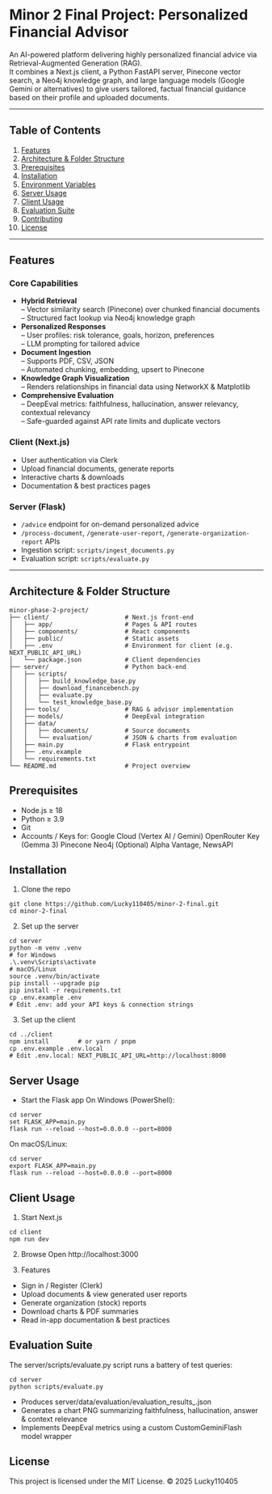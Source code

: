 # Minor 2 Final Project: Personalized Financial Advisor

An AI-powered platform delivering highly personalized financial advice via Retrieval-Augmented Generation (RAG).  
It combines a Next.js client, a Python FastAPI server, Pinecone vector search, a Neo4j knowledge graph, and large language models (Google Gemini or alternatives) to give users tailored, factual financial guidance based on their profile and uploaded documents.

---

## Table of Contents

1. [Features](#features)  
2. [Architecture & Folder Structure](#architecture--folder-structure)  
3. [Prerequisites](#prerequisites)  
4. [Installation](#installation)  
5. [Environment Variables](#environment-variables)  
6. [Server Usage](#server-usage)  
7. [Client Usage](#client-usage)  
8. [Evaluation Suite](#evaluation-suite)  
9. [Contributing](#contributing)  
10. [License](#license)

---

## Features

### Core Capabilities
- **Hybrid Retrieval**  
  – Vector similarity search (Pinecone) over chunked financial documents  
  – Structured fact lookup via Neo4j knowledge graph  
- **Personalized Responses**  
  – User profiles: risk tolerance, goals, horizon, preferences  
  – LLM prompting for tailored advice  
- **Document Ingestion**  
  – Supports PDF, CSV, JSON  
  – Automated chunking, embedding, upsert to Pinecone  
- **Knowledge Graph Visualization**  
  – Renders relationships in financial data using NetworkX & Matplotlib  
- **Comprehensive Evaluation**  
  – DeepEval metrics: faithfulness, hallucination, answer relevancy, contextual relevancy  
  – Safe-guarded against API rate limits and duplicate vectors

### Client (Next.js)
- User authentication via Clerk  
- Upload financial documents, generate reports  
- Interactive charts & downloads  
- Documentation & best practices pages  

### Server (Flask)
- `/advice` endpoint for on-demand personalized advice  
- `/process-document`, `/generate-user-report`, `/generate-organization-report` APIs  
- Ingestion script: `scripts/ingest_documents.py`  
- Evaluation script: `scripts/evaluate.py`

---

## Architecture & Folder Structure

```text
minor-phase-2-project/
├── client/                     # Next.js front-end
│   ├── app/                    # Pages & API routes
│   ├── components/             # React components
│   ├── public/                 # Static assets
│   ├── .env                    # Environment for client (e.g. NEXT_PUBLIC_API_URL)
│   └── package.json            # Client dependencies
├── server/                     # Python back-end
│   ├── scripts/
│   │   ├── build_knowledge_base.py
│   │   ├── download_financebench.py
│   │   ├── evaluate.py
│   │   └── test_knowledge_base.py
│   ├── tools/                  # RAG & advisor implementation
│   ├── models/                 # DeepEval integration
│   ├── data/
│   │   ├── documents/          # Source documents
│   │   └── evaluation/         # JSON & charts from evaluation
│   ├── main.py                 # Flask entrypoint
│   ├── .env.example
│   └── requirements.txt
└── README.md                   # Project overview
```
## Prerequisites
- Node.js ≥ 18
- Python ≥ 3.9
- Git
- Accounts / Keys for:
    Google Cloud (Vertex AI / Gemini)
    OpenRouter Key (Gemma 3)
    Pinecone
    Neo4j
    (Optional) Alpha Vantage, NewsAPI

## Installation
1. Clone the repo
```text
git clone https://github.com/Lucky110405/minor-2-final.git
cd minor-2-final
```

2. Set up the server
```text
cd server
python -m venv .venv
# for Windows
.\.venv\Scripts\activate
# macOS/Linux
source .venv/bin/activate
pip install --upgrade pip
pip install -r requirements.txt
cp .env.example .env
# Edit .env: add your API keys & connection strings
```

3. Set up the client
```text
cd ../client
npm install        # or yarn / pnpm
cp .env.example .env.local
# Edit .env.local: NEXT_PUBLIC_API_URL=http://localhost:8000
```

## Server Usage
- Start the Flask app
On Windows (PowerShell):
```text
cd server
set FLASK_APP=main.py
flask run --reload --host=0.0.0.0 --port=8000
```
On macOS/Linux:
```text
cd server
export FLASK_APP=main.py
flask run --reload --host=0.0.0.0 --port=8000
```

## Client Usage
1. Start Next.js
```text
cd client
npm run dev
```
2. Browse
Open http://localhost:3000

3. Features
- Sign in / Register (Clerk)
- Upload documents & view generated user reports
- Generate organization (stock) reports
- Download charts & PDF summaries
- Read in-app documentation & best practices

## Evaluation Suite
The server/scripts/evaluate.py script runs a battery of test queries:
```text
cd server
python scripts/evaluate.py
```

- Produces server/data/evaluation/evaluation_results_<timestamp>.json
- Generates a chart PNG summarizing faithfulness, hallucination, answer & context relevance
- Implements DeepEval metrics using a custom CustomGeminiFlash model wrapper

## License
This project is licensed under the MIT License.
© 2025 Lucky110405